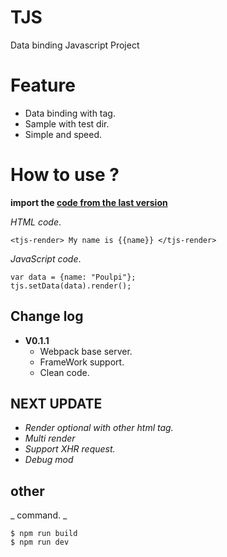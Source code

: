 TJS
===
Data binding Javascript Project

# Feature
  - Data binding with <tjs-render> tag.
  - Sample with test dir.
  - Simple and speed.

# How to use ?
**import the [code from the last version](https://gist.githubusercontent.com/Poulpinounette/a00c2f74960fdd31c6e09d23a3026c97/raw/b5e53aed90cfd6672f4e55fb51334f1fb45de662/tjs.js)**

*HTML code*.
```
<tjs-render> My name is {{name}} </tjs-render>
```

*JavaScript code*.
```
var data = {name: "Poulpi"};
tjs.setData(data).render();
```


 Change log
 ----------
 - **V0.1.1**
    - Webpack base server.
    - FrameWork support.
    - Clean code.

NEXT UPDATE
-----
 - *Render optional with other html tag.*
 - *Multi render*
 - *Support XHR request.*
 - *Debug mod*

other
----

_ command. _
```
$ npm run build
$ npm run dev
```
